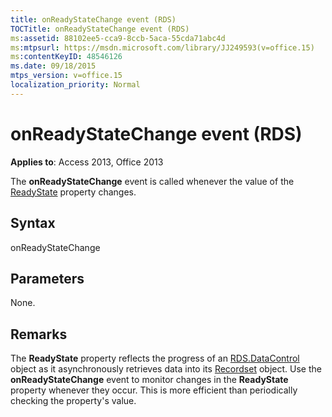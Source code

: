 ```yaml
---
title: onReadyStateChange event (RDS)
TOCTitle: onReadyStateChange event (RDS)
ms:assetid: 88102ee5-cca9-8ccb-5aca-55cda71abc4d
ms:mtpsurl: https://msdn.microsoft.com/library/JJ249593(v=office.15)
ms:contentKeyID: 48546126
ms.date: 09/18/2015
mtps_version: v=office.15
localization_priority: Normal
---
```


# onReadyStateChange event (RDS)

**Applies to**: Access 2013, Office 2013

The **onReadyStateChange** event is called whenever the value of the [ReadyState](readystate-property-rds.md) property changes.

## Syntax

onReadyStateChange

## Parameters

None.

## Remarks

The **ReadyState** property reflects the progress of an [RDS.DataControl](datacontrol-object-rds.md) object as it asynchronously retrieves data into its [Recordset](recordset-object-ado.md) object. Use the **onReadyStateChange** event to monitor changes in the **ReadyState** property whenever they occur. This is more efficient than periodically checking the property's value.

